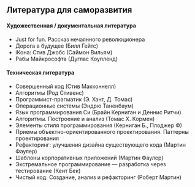 ## Литература для саморазвития

#### Художественная / документальная литература
 
- Just for fun. Рассказ нечаянного революционера
- Дорога в будущее (Билл Гейтс)
- iКона: Стив Джобс (Саймон Вильям)
- Рабы Майкрософта (Дуглас Коупленд)

#### Техническая литература

- Совершенный код (Стив Макконнелл)
- Алгоритмы (Род Стивенс)
- Программист-прагматик (Э. Хант, Д. Томас)
- Операционные системы (Эндрю Таненбаум)
- Язык программирования Си (Брайн Керниган и Деннис Ритчи)
- Алгоритмы. Построение и анализ (Томас Х. Кормен)
- Элементы стиля программирования (Керниган Б., Плоджер Ф)
- Приемы объектно-ориентированного проектирования. Паттерны проектирования
- Рефакторинг: улучшения дизайна существующего кода (Мартин Фаулер)
- Шаблоны корпоративных приложений (Мартин Фаулер)
- Экстремальное программирование — разработка через тестирование (Кент Бек)
- Чистый код. Создание, анализ и рефакторинг (Роберт Мартин)
